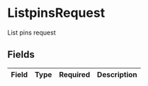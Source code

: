 # ListpinsRequest

List pins request


## Fields

| Field       | Type        | Required    | Description |
| ----------- | ----------- | ----------- | ----------- |